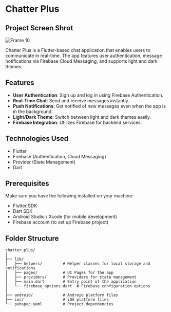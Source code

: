 # Chatter Plus


## Project Screen Shrot

![Frame 10](https://github.com/user-attachments/assets/7c9de886-2686-4af3-8e1a-fb8f81917c52)



Chatter Plus is a Flutter-based chat application that enables users to communicate in real-time. The app features user authentication, message notifications via Firebase Cloud Messaging, and supports light and dark themes.

## Features

- **User Authentication**: Sign up and log in using Firebase Authentication.
- **Real-Time Chat**: Send and receive messages instantly.
- **Push Notifications**: Get notified of new messages even when the app is in the background.
- **Light/Dark Theme**: Switch between light and dark themes easily.
- **Firebase Integration**: Utilizes Firebase for backend services.

## Technologies Used

- Flutter
- Firebase (Authentication, Cloud Messaging)
- Provider (State Management)
- Dart

## Prerequisites

Make sure you have the following installed on your machine:

- Flutter SDK
- Dart SDK
- Android Studio / Xcode (for mobile development)
- Firebase account (to set up Firebase project)


## Folder Structure

```plaintext
chatter_plus/
│
├── lib/
│   ├── helpers/         # Helper classes for local storage and notifications
│   ├── pages/           # UI Pages for the app
│   ├── providers/       # Providers for state management
│   ├── main.dart        # Entry point of the application
│   └── firebase_options.dart  # Firebase configuration options
│
├── android/             # Android platform files
├── ios/                 # iOS platform files
└── pubspec.yaml         # Project dependencies

